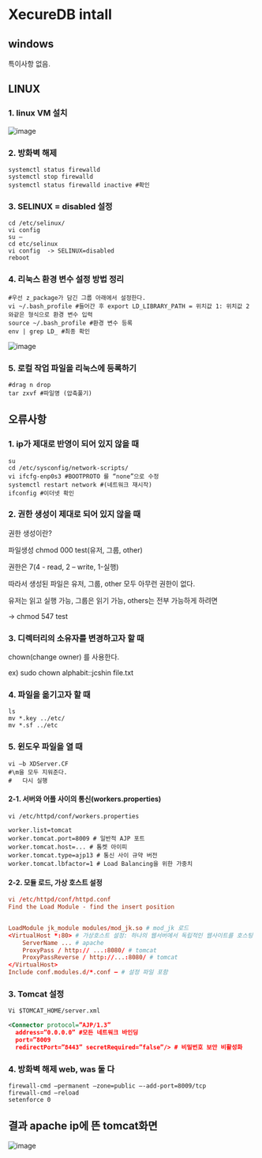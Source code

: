 # XecureDB intall

## windows 

특이사항 없음.

## LINUX

### 1. linux VM 설치
![image](https://github.com/auspicious0/XecureDB/assets/108572025/d7afd97b-6243-41bf-9c1f-11fa4539e280)

### 2. 방화벽 해제

```
systemctl status firewalld
systemctl stop firewalld
systemctl status firewalld inactive #확인
```

### 3. SELINUX = disabled 설정

```
cd /etc/selinux/
vi config
su –
cd etc/selinux
vi config  -> SELINUX=disabled
reboot
```

### 4. 리눅스 환경 변수 설정 방법 정리

```
#우선 z_package가 담긴 그룹 아래에서 설정한다.
vi ~/.bash_profile #들어간 후 export LD_LIBRARY_PATH = 위치값 1: 위치값 2 와같은 형식으로 환경 변수 입력
source ~/.bash_profile #환경 변수 등록
env | grep LD_ #최종 확인 
```

![image](https://github.com/auspicious0/XecureDB/assets/108572025/8f56163d-87b8-403e-b00a-bc89d39b9c3c)

### 5. 로컬 작업 파일을 리눅스에 등록하기

```
#drag n drop
tar zxvf #파일명 (압축풀기)

```

## 오류사항

### 1. ip가 제대로 반영이 되어 있지 않을 때

```
su
cd /etc/sysconfig/network-scripts/
vi ifcfg-enp0s3 #BOOTPROTO 를 “none”으로 수정
systemctl restart network #(네트워크 재시작) 
ifconfig #이더넷 확인

```
### 2. 권한 생성이 제대로 되어 있지 않을 때

권한 생성이란?

파일생성 chmod 000 test(유저, 그룹, other) 

권한은 7(4 - read, 2 – write, 1-실행) 

따라서 생성된 파일은 유저, 그룹, other 모두 아무런 권한이 없다. 

유저는 읽고 실행 가능, 그룹은 읽기 가능, others는 전부 가능하게 하려면 

->  chmod 547 test

### 3. 디렉터리의 소유자를 변경하고자 할 때

chown(change owner) 를 사용한다.

ex) sudo chown alphabit::jcshin file.txt


### 4. 파일을 옮기고자 할 때

```
ls
mv *.key ../etc/ 
mv *.sf ../etc 
```
### 5. 윈도우 파일을 열 때

```
vi –b XDServer.CF
#\m을 모두 지워준다.
#	다시 실행 
```

#### 2-1. 서버와 어플 사이의 통신(workers.properties)

```properties
vi /etc/httpd/conf/workers.properties

worker.list=tomcat
worker.tomcat.port=8009 # 일반적 AJP 포트
worker.tomcat.host=... # 톰켓 아이피
worker.tomcat.type=ajp13 # 통신 사이 규약 버전
worker.tomcat.lbfactor=1 # Load Balancing을 위한 가중치
```

#### 2-2. 모듈 로드, 가상 호스트 설정
```httpd.conf
vi /etc/httpd/conf/httpd.conf
Find the Load Module - find the insert position


LoadModule jk_module modules/mod_jk.so # mod_jk 로드
<VirtualHost *:80> # 가상호스트 설정: 하나의 웹서버에서 독립적인 웹사이트를 호스팅
	ServerName ... # apache
	ProxyPass / http:// ...:8080/ # tomcat
	ProxyPassReverse / http://...:8080/ # tomcat
</VirtualHost>
Include conf.modules.d/*.conf – # 설정 파일 포함
```

### 3. Tomcat 설정

```server.xml
Vi $TOMCAT_HOME/server.xml

<Connector protocol=”AJP/1.3”
  address=”0.0.0.0” #모든 네트워크 바인딩
  port=”8009
  redirectPort=”8443” secretRequired=”false”/> # 비밀번호 보안 비활성화
```

### 4. 방화벽 해제 web, was 둘 다

```firewall-cmd
firewall-cmd –permanent –zone=public –-add-port=8009/tcp
firewall-cmd –reload
setenforce 0

```
## 결과 apache ip에 뜬 tomcat화면
![image](https://github.com/auspicious0/apache_tomcat_connect/assets/108572025/f5a8eac3-e26c-4009-ba00-0e06d34d2136)


